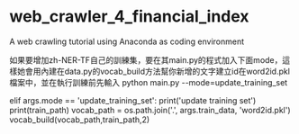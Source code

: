 # web_crawler_4_financial_index
A web crawling tutorial using Anaconda as coding environment

如果要增加zh-NER-TF自己的訓練集，要在其main.py的程式加入下面mode，這樣她會用內建在data.py的vocab_build方法幫你新增的文字建立id在word2id.pkl檔案中，並在執行訓練前先輸入
python main.py --mode=update_training_set

elif args.mode == 'update_training_set':
	print('update training set')
	print(train_path)
	vocab_path = os.path.join('.', args.train_data, 'word2id.pkl')
	vocab_build(vocab_path,train_path,2)